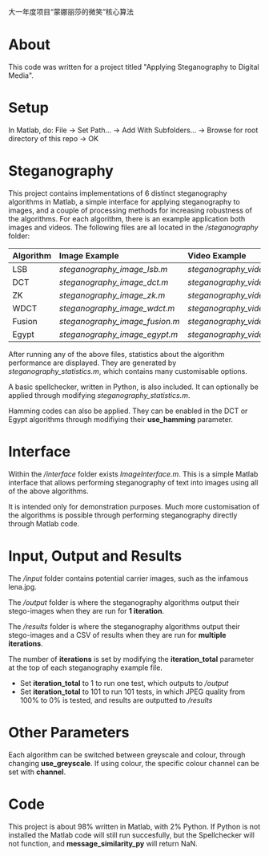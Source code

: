 大一年度项目“蒙娜丽莎的微笑”核心算法
# About

This code was written for a project titled "Applying Steganography to Digital Media".

# Setup

In Matlab, do: File -> Set Path... -> Add With Subfolders... -> Browse for root directory of this repo -> OK

# Steganography

This project contains implementations of 6 distinct steganography algorithms in Matlab, a simple interface for applying steganography to images, and a couple of processing methods for increasing robustness of the algorithms. For each algorithm, there is an example application both images and videos. The following files are all located in the */steganography* folder:

| Algorithm | Image Example                  | Video Example           |
|:----------|:-------------------------------|:------------------------|
| LSB       | *steganography_image_lsb.m*    | *steganography_video.m* |
| DCT       | *steganography_image_dct.m*    | *steganography_video.m* |
| ZK        | *steganography_image_zk.m*     | *steganography_video.m* |
| WDCT      | *steganography_image_wdct.m*   | *steganography_video.m* |
| Fusion    | *steganography_image_fusion.m* | *steganography_video.m* |
| Egypt     | *steganography_image_egypt.m*  | *steganography_video.m* |

After running any of the above files, statistics about the algorithm performance are displayed. They are generated by *steganography_statistics.m*, which contains many customisable options.

A basic spellchecker, written in Python, is also included. It can optionally be applied through modifying *steganography_statistics.m*.

Hamming codes can also be applied. They can be enabled in the DCT or Egypt algorithms through modifiying their **use_hamming** parameter.

# Interface

Within the */interface* folder exists *ImageInterface.m*. This is a simple Matlab interface that allows performing steganography of text into images using all of the above algorithms.

It is intended only for demonstration purposes. Much more customisation of the algorithms is possible through performing steganography directly through Matlab code.

# Input, Output and Results

The */input* folder contains potential carrier images, such as the infamous lena.jpg.

The */output* folder is where the steganography algorithms output their stego-images when they are run for **1 iteration**.

The */results* folder is where the steganography algorithms output their stego-images and a CSV of results when they are run for **multiple iterations**.

The number of **iterations** is set by modifying the **iteration_total** parameter at the top of each steganography example file.

* Set **iteration_total** to 1 to run one test, which outputs to */output*
* Set **iteration_total** to 101 to run 101 tests, in which JPEG quality from 100% to 0% is tested, and results are outputted to */results*

# Other Parameters

Each algorithm can be switched between greyscale and colour, through changing **use_greyscale**. If using colour, the specific colour channel can be set with **channel**.

# Code

This project is about 98% written in Matlab, with 2% Python. If Python is not installed the Matlab code will still run succesfully, but the Spellchecker will not function, and **message_similarity_py** will return NaN.
